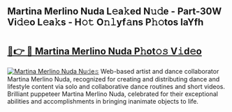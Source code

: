 ## Martina Merlino Nuda L𝚎a𝚔ed N𝚞𝚍e - Part-30W Vi𝚍𝚎o L𝚎a𝚔s - H𝚘𝚝 O𝚗𝚕yf𝚊ns P𝚑𝚘tos IaYfh

# <h2><a href="http://kf3ho00.oniu.top/?m=Martina+Merlino+Nuda">🔗👉 🔴 Martina Merlino Nuda P𝚑ot𝚘𝚜 V𝚒d𝚎o</a></h2>

[![Martina Merlino Nuda Nu𝚍e𝚜](https://i.imgur.com/0qMVB7G.gif)](http://kf3ho00.oniu.top/?m=Martina+Merlino+Nuda)
Web-based artist and dance collaborator Martina Merlino Nuda, recognized for creating and distributing dance and lifestyle content via solo and collaborative dance routines and short videos. Brilliant puppeteer Martina Merlino Nuda, celebrated for their exceptional abilities and accomplishments in bringing inanimate objects to life.  
